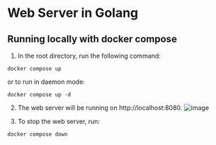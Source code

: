 # Web Server in Golang
## Running locally with docker compose
1. In the root directory, run the following command:
```
docker compose up
```
or to run in daemon mode:
```
docker compose up -d
```
2. The web server will be running on http://localhost:8080.
![image](https://github.com/user-attachments/assets/da25db3d-2000-42c4-9dea-cb1e0a072506)

3. To stop the web server, run:
```
docker compose down
```